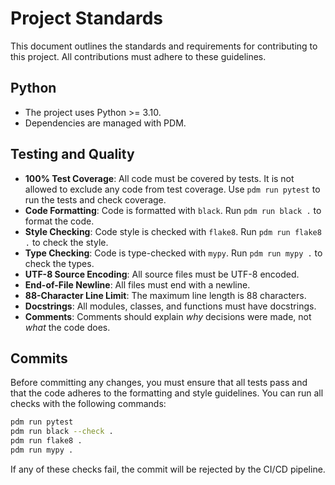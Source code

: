 # Project Standards

This document outlines the standards and requirements for contributing to this project. All contributions must adhere to these guidelines.

## Python

- The project uses Python >= 3.10.
- Dependencies are managed with PDM.

## Testing and Quality

- **100% Test Coverage**: All code must be covered by tests. It is not allowed to exclude any code from test coverage. Use `pdm run pytest` to run the tests and check coverage.
- **Code Formatting**: Code is formatted with `black`. Run `pdm run black .` to format the code.
- **Style Checking**: Code style is checked with `flake8`. Run `pdm run flake8 .` to check the style.
- **Type Checking**: Code is type-checked with `mypy`. Run `pdm run mypy .` to check the types.
- **UTF-8 Source Encoding**: All source files must be UTF-8 encoded.
- **End-of-File Newline**: All files must end with a newline.
- **88-Character Line Limit**: The maximum line length is 88 characters.
- **Docstrings**: All modules, classes, and functions must have docstrings.
- **Comments**: Comments should explain *why* decisions were made, not *what* the code does.

## Commits

Before committing any changes, you must ensure that all tests pass and that the code adheres to the formatting and style guidelines. You can run all checks with the following commands:

```bash
pdm run pytest
pdm run black --check .
pdm run flake8 .
pdm run mypy .
```

If any of these checks fail, the commit will be rejected by the CI/CD pipeline.
